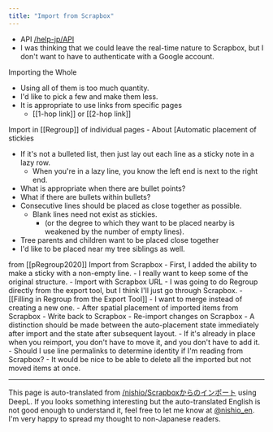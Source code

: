 ```yaml
---
title: "Import from Scrapbox"
---
```


- API [/help-jp/API](https://scrapbox.io/help-jp/API)
- I was thinking that we could leave the real-time nature to Scrapbox, but I don't want to have to authenticate with a Google account.

Importing the Whole
- Using all of them is too much quantity.
- I'd like to pick a few and make them less.
- It is appropriate to use links from specific pages
    - [[1-hop link]] or [[2-hop link]]

Import in [[Regroup]] of individual pages
    - About [Automatic placement of stickies
- If it's not a bulleted list, then just lay out each line as a sticky note in a lazy row.
    - When you're in a lazy line, you know the left end is next to the right end.
- What is appropriate when there are bullet points?
- What if there are bullets within bullets?
- Consecutive lines should be placed as close together as possible.
    - Blank lines need not exist as stickies.
        - (or the degree to which they want to be placed nearby is weakened by the number of empty lines).
- Tree parents and children want to be placed close together
- I'd like to be placed near my tree siblings as well.

from [[pRegroup2020]]
Import from Scrapbox
    - First, I added the ability to make a sticky with a non-empty line.
    - I really want to keep some of the original structure.
        - Import with Scrapbox URL
    - I was going to do Regroup directly from the export tool, but I think I'll just go through Scrapbox.
            - [[Filling in Regroup from the Export Tool]]
    - I want to merge instead of creating a new one.
        - After spatial placement of imported items from Scrapbox
            - Write back to Scrapbox
            - Re-import changes on Scrapbox
    - A distinction should be made between the auto-placement state immediately after import and the state after subsequent layout.
        - If it's already in place when you reimport, you don't have to move it, and you don't have to add it.
        - Should I use line permalinks to determine identity if I'm reading from Scrapbox?
        - It would be nice to be able to delete all the imported but not moved items at once.

---
This page is auto-translated from [/nishio/Scrapboxからのインポート](https://scrapbox.io/nishio/Scrapboxからのインポート) using DeepL. If you looks something interesting but the auto-translated English is not good enough to understand it, feel free to let me know at [@nishio_en](https://twitter.com/nishio_en). I'm very happy to spread my thought to non-Japanese readers.